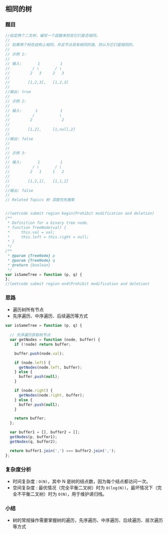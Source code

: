 ## 相同的树

### 题目
```javascript
//给定两个二叉树，编写一个函数来检验它们是否相同。
//
// 如果两个树在结构上相同，并且节点具有相同的值，则认为它们是相同的。
//
// 示例 1:
//
// 输入:       1         1
//          / \       / \
//         2   3     2   3
//
//        [1,2,3],   [1,2,3]
//
//输出: true
//
// 示例 2:
//
// 输入:      1          1
//          /           \
//         2             2
//
//        [1,2],     [1,null,2]
//
//输出: false
//
//
// 示例 3:
//
// 输入:       1         1
//          / \       / \
//         2   1     1   2
//
//        [1,2,1],   [1,1,2]
//
//输出: false
//
// Related Topics 树 深度优先搜索


//leetcode submit region begin(Prohibit modification and deletion)
/**
 * Definition for a binary tree node.
 * function TreeNode(val) {
 *     this.val = val;
 *     this.left = this.right = null;
 * }
 */
/**
 * @param {TreeNode} p
 * @param {TreeNode} q
 * @return {boolean}
 */
var isSameTree = function (p, q) {
};
//leetcode submit region end(Prohibit modification and deletion)
```

### 思路
- 遍历树所有节点
- 先序遍历、中序遍历、后续遍历等方式
```javascript
var isSameTree = function (p, q) {
  
  // 先序遍历获取树节点
  var getNodes = function (node, buffer) {
    if (!node) return buffer;

    buffer.push(node.val);

    if (node.left) {
      getNodes(node.left, buffer);
    } else {
      buffer.push(null);
    }

    if (node.right) {
      getNodes(node.right, buffer);
    } else {
      buffer.push(null);
    }

    return buffer;
  };

  var buffer1 = [], buffer2 = [];
  getNodes(p, buffer1);
  getNodes(q, buffer2);

  return buffer1.join(',') === buffer2.join(',');
};
```

### 复杂度分析
- 时间复杂度 : `O(N)`，其中 N 是树的结点数，因为每个结点都访问一次。
- 空间复杂度 : 最优情况（完全平衡二叉树）时为 `O(log(N))`，最坏情况下（完全不平衡二叉树）时为 `O(N)`，用于维护递归栈。

### 小结
- 树的常规操作需要掌握树的遍历，先序遍历、中序遍历、后续遍历、层次遍历等方式
